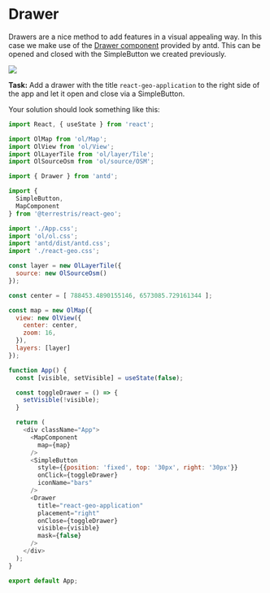 # Drawer

Drawers are a nice method to add features in a visual appealing way. In this case we make use of the [Drawer component](https://ant.design/components/drawer/) provided by antd. This can be opened and closed with the SimpleButton we created previously.

[![](../screenshots/drawer.png)](../screenshots/drawer.png)

**Task:** Add a drawer with the title `react-geo-application` to the right side of the app and let it open and close via a SimpleButton.

Your solution should look something like this:

```javascript
import React, { useState } from 'react';

import OlMap from 'ol/Map';
import OlView from 'ol/View';
import OlLayerTile from 'ol/layer/Tile';
import OlSourceOsm from 'ol/source/OSM';

import { Drawer } from 'antd';

import {
  SimpleButton,
  MapComponent
} from '@terrestris/react-geo';

import './App.css';
import 'ol/ol.css';
import 'antd/dist/antd.css';
import './react-geo.css';

const layer = new OlLayerTile({
  source: new OlSourceOsm()
});

const center = [ 788453.4890155146, 6573085.729161344 ];

const map = new OlMap({
  view: new OlView({
    center: center,
    zoom: 16,
  }),
  layers: [layer]
});

function App() {
  const [visible, setVisible] = useState(false);

  const toggleDrawer = () => {
    setVisible(!visible);
  }

  return (
    <div className="App">
      <MapComponent
        map={map}
      />
      <SimpleButton
        style={{position: 'fixed', top: '30px', right: '30px'}}
        onClick={toggleDrawer}
        iconName="bars"
      />
      <Drawer
        title="react-geo-application"
        placement="right"
        onClose={toggleDrawer}
        visible={visible}
        mask={false}
      />
    </div>
  );
}

export default App;
```
